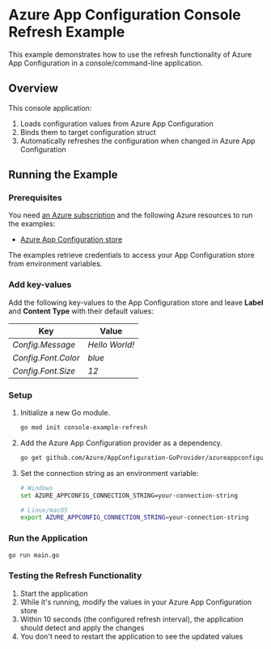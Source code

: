 # Azure App Configuration Console Refresh Example

This example demonstrates how to use the refresh functionality of Azure App Configuration in a console/command-line application.

## Overview

This console application:

1. Loads configuration values from Azure App Configuration
2. Binds them to target configuration struct
3. Automatically refreshes the configuration when changed in Azure App Configuration

## Running the Example

### Prerequisites

You need [an Azure subscription](https://azure.microsoft.com/free/) and the following Azure resources to run the examples:

- [Azure App Configuration store](https://learn.microsoft.com/en-us/azure/azure-app-configuration/quickstart-azure-app-configuration-create?tabs=azure-portal)

The examples retrieve credentials to access your App Configuration store from environment variables.

### Add key-values

Add the following key-values to the App Configuration store and leave **Label** and **Content Type** with their default values:

| Key                    | Value          |
|------------------------|----------------|
| *Config.Message*       | *Hello World!* |
| *Config.Font.Color*    | *blue*         |
| *Config.Font.Size*     | *12*           |

### Setup

1. Initialize a new Go module.

    ```bash
    go mod init console-example-refresh
    ```
1. Add the Azure App Configuration provider as a dependency.

    ```bash
    go get github.com/Azure/AppConfiguration-GoProvider/azureappconfiguration
    ```

1. Set the connection string as an environment variable:

    ```bash
    # Windows
    set AZURE_APPCONFIG_CONNECTION_STRING=your-connection-string

    # Linux/macOS
    export AZURE_APPCONFIG_CONNECTION_STRING=your-connection-string
    ```

### Run the Application

```bash
go run main.go
```

### Testing the Refresh Functionality

1. Start the application
2. While it's running, modify the values in your Azure App Configuration store
3. Within 10 seconds (the configured refresh interval), the application should detect and apply the changes
4. You don't need to restart the application to see the updated values